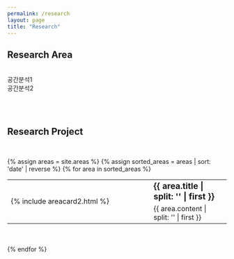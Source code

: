 ```yaml
---
permalink: /research
layout: page
title: "Research"
---
```


## Research Area
<br/>
공간분석1<br/>
공간분석2<br/>

<br/><br/>

## Research Project
<br/>

{% assign areas = site.areas %} 
{% assign sorted_areas = areas | sort: 'date' | reverse %}
{% for area in sorted_areas %}

<style>
.post-card__header > h4 {
    font-size: 1.3rem;
}
.page-content {
max-width: 62.5em;
}
table, table tr, table td {
    border: none;
    font-weight: 400;
}
td.left {
    vertical-align: top;
    width: 280px;
}
td > .post-card {
    width : 250px;
}
ul {
    padding-inline-start: 10px;
}
td.left-text {
    vertical-align: top;
    width: 280px;
    text-align: right;
    padding-right: 40px;
}
</style>

<table cellspacing="0" cellpadding="0" style="margin-bottom: 50px; width: 100%; table-layout:fixed">
    <tr>
        <td rowspan="2" style= "width: 280px;">{% include areacard2.html %}</td>
        <td style="padding-left: 40px;"><span style="font-size:120%; font-weight:bolder;">{{ area.title | split: '</div>' | first }}</span></td>
    </tr>
    <tr>
        <td style="padding-left: 40px;">{{ area.content | split: '</div>' | first }} </div></td>
    </tr>
</table>


{% endfor %}

